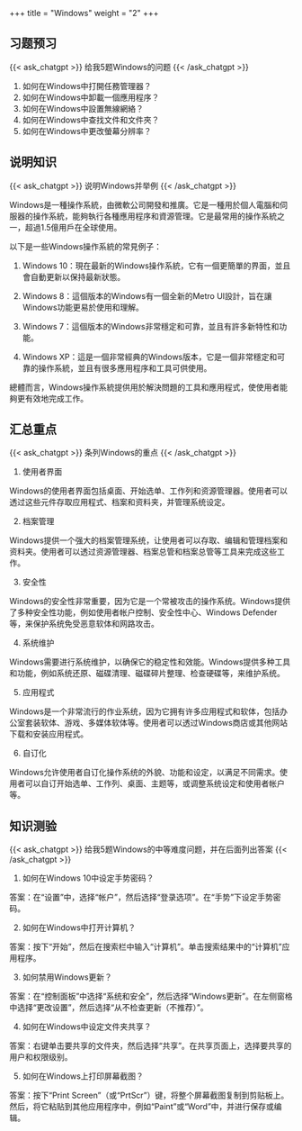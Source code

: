 +++
title = "Windows"
weight = "2"
+++
## 习题预习
{{< ask_chatgpt >}}
给我5题Windows的问题
{{< /ask_chatgpt >}}



1. 如何在Windows中打開任務管理器？
2. 如何在Windows中卸載一個應用程序？
3. 如何在Windows中設置無線網絡？
4. 如何在Windows中查找文件和文件夾？
5. 如何在Windows中更改螢幕分辨率？   

## 说明知识
{{< ask_chatgpt >}}
说明Windows并举例
{{< /ask_chatgpt >}}



Windows是一種操作系統，由微軟公司開發和推廣。它是一種用於個人電腦和伺服器的操作系統，能夠執行各種應用程序和資源管理。它是最常用的操作系統之一，超過1.5億用戶在全球使用。

以下是一些Windows操作系統的常見例子：

1. Windows 10：現在最新的Windows操作系統，它有一個更簡單的界面，並且會自動更新以保持最新狀態。

2. Windows 8：這個版本的Windows有一個全新的Metro UI設計，旨在讓Windows功能更易於使用和理解。

3. Windows 7：這個版本的Windows非常穩定和可靠，並且有許多新特性和功能。

4. Windows XP：這是一個非常經典的Windows版本，它是一個非常穩定和可靠的操作系統，並且有很多應用程序和工具可供使用。

總體而言，Windows操作系統提供用於解決問題的工具和應用程式，使使用者能夠更有效地完成工作。   

## 汇总重点
{{< ask_chatgpt >}}
条列Windows的重点
{{< /ask_chatgpt >}}



1. 使用者界面

Windows的使用者界面包括桌面、开始选单、工作列和资源管理器。使用者可以透过这些元件存取应用程式、档案和资料夹，并管理系统设定。

2. 档案管理

Windows提供一个强大的档案管理系统，让使用者可以存取、编辑和管理档案和资料夹。使用者可以透过资源管理器、档案总管和档案总管等工具来完成这些工作。

3. 安全性

Windows的安全性非常重要，因为它是一个常被攻击的操作系统。Windows提供了多种安全性功能，例如使用者帐户控制、安全性中心、Windows Defender等，来保护系统免受恶意软体和网路攻击。

4. 系统维护

Windows需要进行系统维护，以确保它的稳定性和效能。Windows提供多种工具和功能，例如系统还原、磁碟清理、磁碟碎片整理、检查硬碟等，来维护系统。

5. 应用程式

Windows是一个非常流行的作业系统，因为它拥有许多应用程式和软体，包括办公室套装软体、游戏、多媒体软体等。使用者可以透过Windows商店或其他网站下载和安装应用程式。

6. 自订化

Windows允许使用者自订化操作系统的外貌、功能和设定，以满足不同需求。使用者可以自订开始选单、工作列、桌面、主题等，或调整系统设定和使用者帐户等。   

## 知识测验
{{< ask_chatgpt >}}
给我5题Windows的中等难度问题，并在后面列出答案
{{< /ask_chatgpt >}}



1. 如何在Windows 10中设定手势密码？

答案：在“设置”中，选择“帐户”，然后选择“登录选项”。在“手势”下设定手势密码。

2. 如何在Windows中打开计算机？

答案：按下“开始”，然后在搜索栏中输入“计算机”。单击搜索结果中的“计算机”应用程序。

3. 如何禁用Windows更新？

答案：在“控制面板”中选择“系统和安全”，然后选择“Windows更新”。在左侧窗格中选择“更改设置”，然后选择“从不检查更新（不推荐）”。

4. 如何在Windows中设定文件夹共享？

答案：右键单击要共享的文件夹，然后选择“共享”。在共享页面上，选择要共享的用户和权限级别。

5. 如何在Windows上打印屏幕截图？

答案：按下“Print Screen”（或“PrtScr”）键，将整个屏幕截图复制到剪贴板上。然后，将它粘贴到其他应用程序中，例如“Paint”或“Word”中，并进行保存或编辑。   

